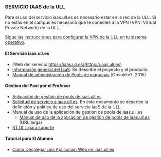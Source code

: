 ### SERVICIO IAAS de la ULL

Para el uso del servicio iaas.ull.es es necesario estar en la red de la ULL. Si no estás en el campus es necesario que te conectes a la VPN (VPN: Virtual Private Network)  de la ULL.

[Sigue las instrucciones para configurar la VPN de la ULL en tu sistema operativo](http://www.ull.es/stic/tag/vpn/).
#### El Servicio iaas.ull.es

* [Web del servicio https://iaas.ull.es](https://iaas.ull.es)
* [Información general del IaaS](https://docs.google.com/document/d/1BYVULfCekK4oJosWAPu8C1AEMUVbIvtztLjVziNHVjk/edit#heading=h.gppwv2l7qycn). Se describe el proyecto y el producto.
* [Manual de administración de Pools de máquinas](https://docs.google.com/document/d/157fVaO7Stt9C8myr3_OKVpEGbo8psz_MFP7EUVkuuA4/edit) (Obsoleto?, 2015)

#### Gestion del Pool por el Profesor

<!--* Documento GoogleDoc describiendo el [Servicio IaaS EULA y la Solicitud de servicio](https://docs.google.com/document/d/1noIAcAEzX1PuxxSLWuiTKzkLurAm9fL6vUmZN-A-kpE/edit#heading=h.8phafd22zwrf). Se describe como hacer una solicitud para la docencia -->
* [Aplicación de gestión de pools de iaas.ull.es](https://iaas.ull.es/ovirtadmin/login)
* [Solicitud de servicio a iaas.ull.es](https://docs.google.com/document/d/1noIAcAEzX1PuxxSLWuiTKzkLurAm9fL6vUmZN-A-kpE/edit#heading=h.8phafd22zwrf). En este documento se describe la  definición y política de uso del servicio IaaS de la ULL.
* Manual de uso de la aplicación de gestión de pools de iaas.ull.es
  <!-- * [Manual de uso de la aplicación de gestión de pools de iaas.ull.es](https://goo.gl/0RhsSx) (URL abreviada) -->
  * [Manual de uso de la aplicación de gestión de pools de iaas.ull.es](https://docs.google.com/document/d/13vP4bd5LhnfNJvV6ncz20ZNTXfeg8ehWbw_ECkn4MAY/edit#) (URL larga)
* [RT ULL para soporte](https://usuarios.ull.es/rt/cas/login?next=/rt/)

#### Tutorial para El Alumno

* [Como Desplegar una Aplicación Web en iaas.ull.es](https://github.com/SYTW/iaas-ull-es)
